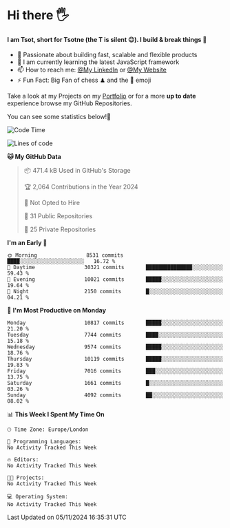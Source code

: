# Hi there :raised_hand_with_fingers_splayed:
#### I am Tsot, short for Tsotne (the T is silent :wink:). I build & break things :space_invader:
- :telescope: Passionate about building fast, scalable and flexible products
- :seedling: I am currently learning the latest JavaScript framework 
- :mailbox: How to reach me: [@My LinkedIn](https://www.linkedin.com/in/tsotne-gvadzabia/) or [@My Website](https://tsotne.co.uk/contact)
- :zap: Fun Fact: Big Fan of chess ♟ and the 👾 emoji

Take a look at my Projects on my [Portfolio](https://tsotne.co.uk/) or for a more **up to date** experience browse my GitHub Repositories.

You can see some statistics below!:space_invader:
<!--START_SECTION:waka-->
![Code Time](http://img.shields.io/badge/Code%20Time-761%20hrs%202%20mins-blue)

![Lines of code](https://img.shields.io/badge/From%20Hello%20World%20I%27ve%20Written-16.7%20million%20lines%20of%20code-blue)

**🐱 My GitHub Data** 

> 📦 471.4 kB Used in GitHub's Storage 
 > 
> 🏆 2,064 Contributions in the Year 2024
 > 
> 🚫 Not Opted to Hire
 > 
> 📜 31 Public Repositories 
 > 
> 🔑 25 Private Repositories 
 > 
**I'm an Early 🐤** 

```text
🌞 Morning                8531 commits        ████░░░░░░░░░░░░░░░░░░░░░   16.72 % 
🌆 Daytime                30321 commits       ███████████████░░░░░░░░░░   59.43 % 
🌃 Evening                10021 commits       █████░░░░░░░░░░░░░░░░░░░░   19.64 % 
🌙 Night                  2150 commits        █░░░░░░░░░░░░░░░░░░░░░░░░   04.21 % 
```
📅 **I'm Most Productive on Monday** 

```text
Monday                   10817 commits       █████░░░░░░░░░░░░░░░░░░░░   21.20 % 
Tuesday                  7744 commits        ████░░░░░░░░░░░░░░░░░░░░░   15.18 % 
Wednesday                9574 commits        █████░░░░░░░░░░░░░░░░░░░░   18.76 % 
Thursday                 10119 commits       █████░░░░░░░░░░░░░░░░░░░░   19.83 % 
Friday                   7016 commits        ███░░░░░░░░░░░░░░░░░░░░░░   13.75 % 
Saturday                 1661 commits        █░░░░░░░░░░░░░░░░░░░░░░░░   03.26 % 
Sunday                   4092 commits        ██░░░░░░░░░░░░░░░░░░░░░░░   08.02 % 
```


📊 **This Week I Spent My Time On** 

```text
🕑︎ Time Zone: Europe/London

💬 Programming Languages: 
No Activity Tracked This Week

🔥 Editors: 
No Activity Tracked This Week

🐱‍💻 Projects: 
No Activity Tracked This Week

💻 Operating System: 
No Activity Tracked This Week
```


 Last Updated on 05/11/2024 16:35:31 UTC
<!--END_SECTION:waka-->
